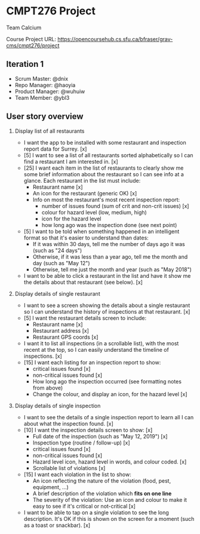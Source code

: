 # CMPT276 Project

Team Calcium

Course Project URL: https://opencoursehub.cs.sfu.ca/bfraser/grav-cms/cmpt276/project

## Iteration 1

* Scrum Master: @dnix
* Repo Manager: @haoyia
* Product Manager: @wuhuiw
* Team Member: @ybl3

## User story overview

1. Display list of all restaurants

    * I want the app to be installed with some restaurant and inspection report data for Surrey. [x]
    * [5] I want to see a list of all restaurants sorted alphabetically so I can find a restaurant I am interested in. [x]
    * [25] I want each item in the list of restaurants to clearly show me some brief information about the restaurant so I can see info at a glance.
    Each restaurant in the list must include:
        * Restaurant name [x]
        * An icon for the restaurant (generic OK) [x]
        * Info on most the restaurant's most recent inspection report:
            * number of issues found (sum of crit and non-crit issues) [x]
            * colour for hazard level (low, medium, high)
            * icon for the hazard level
            * how long ago was the inspection done (see next point)
    * [5] I want to be told when something happened in an intelligent format so that it's easier to understand than dates:
        * If it was within 30 days, tell me the number of days ago it was (such as "24 days")
        * Otherwise, if it was less than a year ago, tell me the month and day (such as "May 12")
        * Otherwise, tell me just the month and year (such as "May 2018")
    * I want to be able to click a restaurant in the list and have it show me the details about that restaurant (see below). [x]

2. Display details of single restaurant

    * I want to see a screen showing the details about a single restaurant so I can understand the history of inspections at that restaurant. [x]
    * [5] I want the restaurant details screen to include:
        * Restaurant name [x]
        * Restaurant address [x]
        * Restaurant GPS coords [x]
    * I want it to list all inspections (in a scrollable list), with the most recent at the top, so I can easily understand the timeline of inspections. [x]
    * [15] I want each listing for an inspection report to show:
        * critical issues found [x]
        * non-critical issues found [x]
        * How long ago the inspection occurred (see formatting notes from above)
        * Change the colour, and display an icon, for the hazard level [x]

3. Display details of single inspection

    * I want to see the details of a single inspection report to learn all I can about what the inspection found. [x]
    * [10] I want the inspection details screen to show: [x]
        * Full date of the inspection (such as "May 12, 2019") [x]
        * Inspection type (routine / follow-up) [x]
        * critical issues found [x]
        * non-critical issues found [x]
        * Hazard level icon, hazard level in words, and colour coded. [x]
        * Scrollable list of violations [x]
    * [15] I want each violation in the list to show:
        * An icon reflecting the nature of the violation (food, pest, equipment, ...)
        * A brief description of the violation which **fits on one line**
        * The severity of the violation: Use an icon and colour to make it easy to see if it's critical or not-critical [x]
    * I want to be able to tap on a single violation to see the long description. It's OK if this is shown on the screen for a moment (such as a toast or snackbar). [x]
